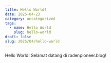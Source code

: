 ```yaml
---
title: Hello World!
date: 2025-04-23
category: uncategorized
tags:
  - name: Hello World
    slug: hello-world
draft: false
slug: 2025/04/hello-world
---
```

Hello World! Selamat datang di radenpioneer.blog!
